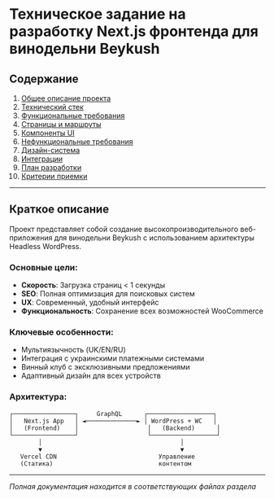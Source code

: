# Техническое задание на разработку Next.js фронтенда для винодельни Beykush

## Содержание

1. [Общее описание проекта](./01_project_overview.md)
2. [Технический стек](./02_tech_stack.md)
3. [Функциональные требования](./03_functional_requirements.md)
4. [Страницы и маршруты](./04_pages_and_routes.md)
5. [Компоненты UI](./05_ui_components.md)
6. [Нефункциональные требования](./06_non_functional_requirements.md)
7. [Дизайн-система](./07_design_system.md)
8. [Интеграции](./08_integrations.md)
9. [План разработки](./09_development_plan.md)
10. [Критерии приемки](./10_acceptance_criteria.md)

---

## Краткое описание

Проект представляет собой создание высокопроизводительного веб-приложения для винодельни Beykush с использованием архитектуры Headless WordPress. 

### Основные цели:
- **Скорость**: Загрузка страниц < 1 секунды
- **SEO**: Полная оптимизация для поисковых систем
- **UX**: Современный, удобный интерфейс
- **Функциональность**: Сохранение всех возможностей WooCommerce

### Ключевые особенности:
- Мультиязычность (UK/EN/RU)
- Интеграция с украинскими платежными системами
- Винный клуб с эксклюзивными предложениями
- Адаптивный дизайн для всех устройств

### Архитектура:
```
┌─────────────────┐     GraphQL      ┌──────────────────┐
│   Next.js App   │ ◄──────────────► │ WordPress + WC   │
│   (Frontend)    │                   │   (Backend)      │
└─────────────────┘                   └──────────────────┘
        │                                      │
        ▼                                      ▼
   Vercel CDN                            Управление
   (Статика)                             контентом
```

---

*Полная документация находится в соответствующих файлах раздела*